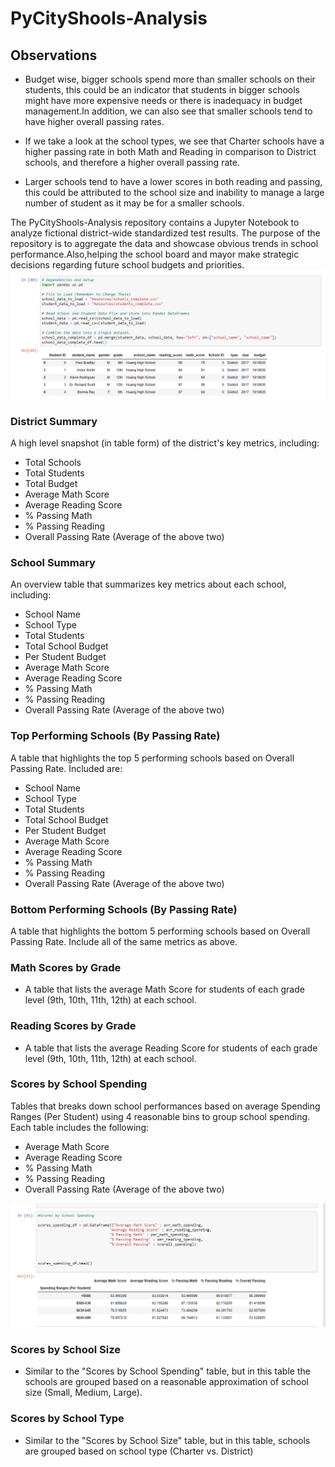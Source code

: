 # PyCityShools-Analysis

## Observations

* Budget wise, bigger schools spend more than smaller schools on their students, this could be an indicator that students in bigger schools might have more expensive needs or there is inadequacy in budget management.In addition, we can also see that smaller schools tend to have higher overall passing rates.

* If we take a look at the school types, we see that Charter schools have a higher passing rate in both Math and Reading in comparison to District schools, and therefore a higher overall passing rate.

* Larger schools tend to have a lower scores in both reading and passing, this could be attributed to the school size and inability to manage a large number of student as it may be for a smaller schools. 


The PyCityShools-Analysis repository contains a Jupyter Notebook to analyze fictional district-wide standardized test results. The purpose of the repository is to aggregate the data and showcase obvious trends in school performance.Also,helping the school board and mayor make strategic decisions regarding future school budgets and priorities.
![alt text](https://github.com/Claude-Hanfou/PyCityShools-Analysis/blob/main/Image/Data%20Head.PNG "Data Head")

### District Summary
A high level snapshot (in table form) of the district's key metrics, including:
* Total Schools
* Total Students
* Total Budget
* Average Math Score
* Average Reading Score
* % Passing Math
* % Passing Reading
* Overall Passing Rate (Average of the above two)

### School Summary
An overview table that summarizes key metrics about each school, including:
* School Name
* School Type
* Total Students
* Total School Budget
* Per Student Budget
* Average Math Score
* Average Reading Score
* % Passing Math
* % Passing Reading
* Overall Passing Rate (Average of the above two)

### Top Performing Schools (By Passing Rate)
A table that highlights the top 5 performing schools based on Overall Passing Rate. Included are:
* School Name
* School Type
* Total Students
* Total School Budget
* Per Student Budget
* Average Math Score
* Average Reading Score
* % Passing Math
* % Passing Reading
* Overall Passing Rate (Average of the above two)

### Bottom Performing Schools (By Passing Rate)
A table that highlights the bottom 5 performing schools based on Overall Passing Rate. Include all of the same metrics as above.
### Math Scores by Grade
* A table that lists the average Math Score for students of each grade level (9th, 10th, 11th, 12th) at each school.
### Reading Scores by Grade
* A table that lists the average Reading Score for students of each grade level (9th, 10th, 11th, 12th) at each school.
### Scores by School Spending
Tables that breaks down school performances based on average Spending Ranges (Per Student) using 4 reasonable bins to group school spending. Each table includes the following:
* Average Math Score
* Average Reading Score
* % Passing Math
* % Passing Reading
* Overall Passing Rate (Average of the above two)

![alt text](https://github.com/Claude-Hanfou/PyCityShools-Analysis/blob/main/Image/Scores%20by%20school%20Spending.PNG "Scores by School Spending")

### Scores by School Size
* Similar to the "Scores by School Spending" table, but in this table the schools are grouped based on a reasonable approximation of school size (Small, Medium, Large).

### Scores by School Type
* Similar to the "Scores by School Size" table, but in this table, schools are grouped based on school type (Charter vs. District)
